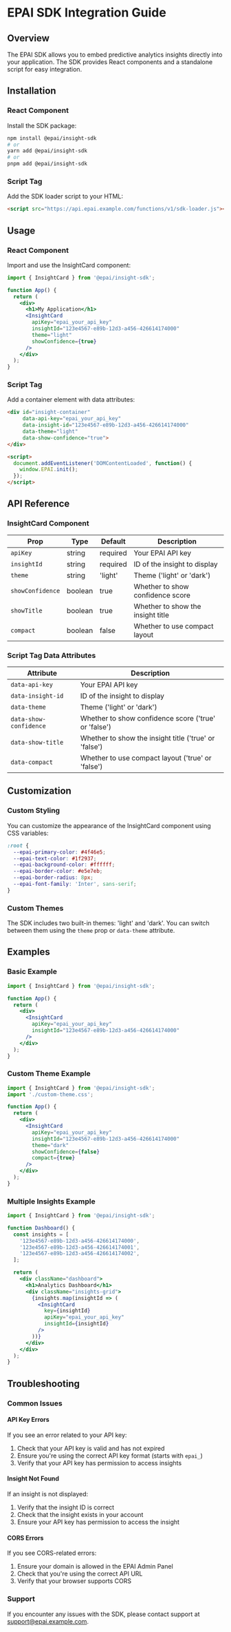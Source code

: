 # EPAI SDK Integration Guide

## Overview

The EPAI SDK allows you to embed predictive analytics insights directly into your application. The SDK provides React components and a standalone script for easy integration.

## Installation

### React Component

Install the SDK package:

```bash
npm install @epai/insight-sdk
# or
yarn add @epai/insight-sdk
# or
pnpm add @epai/insight-sdk
```

### Script Tag

Add the SDK loader script to your HTML:

```html
<script src="https://api.epai.example.com/functions/v1/sdk-loader.js"></script>
```

## Usage

### React Component

Import and use the InsightCard component:

```jsx
import { InsightCard } from '@epai/insight-sdk';

function App() {
  return (
    <div>
      <h1>My Application</h1>
      <InsightCard 
        apiKey="epai_your_api_key"
        insightId="123e4567-e89b-12d3-a456-426614174000"
        theme="light"
        showConfidence={true}
      />
    </div>
  );
}
```

### Script Tag

Add a container element with data attributes:

```html
<div id="insight-container" 
     data-api-key="epai_your_api_key" 
     data-insight-id="123e4567-e89b-12d3-a456-426614174000"
     data-theme="light"
     data-show-confidence="true">
</div>

<script>
  document.addEventListener('DOMContentLoaded', function() {
    window.EPAI.init();
  });
</script>
```

## API Reference

### InsightCard Component

| Prop | Type | Default | Description |
|------|------|---------|-------------|
| `apiKey` | string | required | Your EPAI API key |
| `insightId` | string | required | ID of the insight to display |
| `theme` | string | 'light' | Theme ('light' or 'dark') |
| `showConfidence` | boolean | true | Whether to show confidence score |
| `showTitle` | boolean | true | Whether to show the insight title |
| `compact` | boolean | false | Whether to use compact layout |

### Script Tag Data Attributes

| Attribute | Description |
|-----------|-------------|
| `data-api-key` | Your EPAI API key |
| `data-insight-id` | ID of the insight to display |
| `data-theme` | Theme ('light' or 'dark') |
| `data-show-confidence` | Whether to show confidence score ('true' or 'false') |
| `data-show-title` | Whether to show the insight title ('true' or 'false') |
| `data-compact` | Whether to use compact layout ('true' or 'false') |

## Customization

### Custom Styling

You can customize the appearance of the InsightCard component using CSS variables:

```css
:root {
  --epai-primary-color: #4f46e5;
  --epai-text-color: #1f2937;
  --epai-background-color: #ffffff;
  --epai-border-color: #e5e7eb;
  --epai-border-radius: 8px;
  --epai-font-family: 'Inter', sans-serif;
}
```

### Custom Themes

The SDK includes two built-in themes: 'light' and 'dark'. You can switch between them using the `theme` prop or `data-theme` attribute.

## Examples

### Basic Example

```jsx
import { InsightCard } from '@epai/insight-sdk';

function App() {
  return (
    <div>
      <InsightCard 
        apiKey="epai_your_api_key"
        insightId="123e4567-e89b-12d3-a456-426614174000"
      />
    </div>
  );
}
```

### Custom Theme Example

```jsx
import { InsightCard } from '@epai/insight-sdk';
import './custom-theme.css';

function App() {
  return (
    <div>
      <InsightCard 
        apiKey="epai_your_api_key"
        insightId="123e4567-e89b-12d3-a456-426614174000"
        theme="dark"
        showConfidence={false}
        compact={true}
      />
    </div>
  );
}
```

### Multiple Insights Example

```jsx
import { InsightCard } from '@epai/insight-sdk';

function Dashboard() {
  const insights = [
    '123e4567-e89b-12d3-a456-426614174000',
    '123e4567-e89b-12d3-a456-426614174001',
    '123e4567-e89b-12d3-a456-426614174002',
  ];

  return (
    <div className="dashboard">
      <h1>Analytics Dashboard</h1>
      <div className="insights-grid">
        {insights.map(insightId => (
          <InsightCard 
            key={insightId}
            apiKey="epai_your_api_key"
            insightId={insightId}
          />
        ))}
      </div>
    </div>
  );
}
```

## Troubleshooting

### Common Issues

#### API Key Errors

If you see an error related to your API key:

1. Check that your API key is valid and has not expired
2. Ensure you're using the correct API key format (starts with `epai_`)
3. Verify that your API key has permission to access insights

#### Insight Not Found

If an insight is not displayed:

1. Verify that the insight ID is correct
2. Check that the insight exists in your account
3. Ensure your API key has permission to access the insight

#### CORS Errors

If you see CORS-related errors:

1. Ensure your domain is allowed in the EPAI Admin Panel
2. Check that you're using the correct API URL
3. Verify that your browser supports CORS

### Support

If you encounter any issues with the SDK, please contact support at support@epai.example.com.
